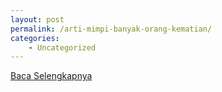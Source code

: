 ```yaml
---
layout: post
permalink: /arti-mimpi-banyak-orang-kematian/
categories:
    - Uncategorized
---
```


[Baca Selengkapnya](/07)